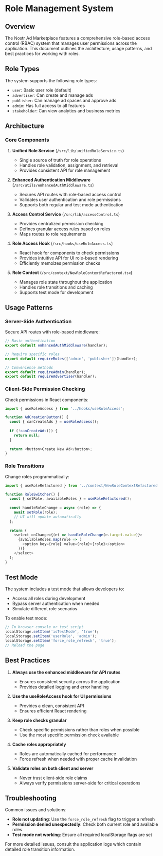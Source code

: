 # Role Management System

## Overview

The Nostr Ad Marketplace features a comprehensive role-based access control (RBAC) system that manages user permissions across the application. This document outlines the architecture, usage patterns, and best practices for working with roles.

## Role Types

The system supports the following role types:

- `user`: Basic user role (default)
- `advertiser`: Can create and manage ads
- `publisher`: Can manage ad spaces and approve ads
- `admin`: Has full access to all features
- `stakeholder`: Can view analytics and business metrics

## Architecture

### Core Components

1. **Unified Role Service** (`/src/lib/unifiedRoleService.ts`)
   - Single source of truth for role operations
   - Handles role validation, assignment, and retrieval
   - Provides consistent API for role management

2. **Enhanced Authentication Middleware** (`/src/utils/enhancedAuthMiddleware.ts`)
   - Secures API routes with role-based access control
   - Validates user authentication and role permissions
   - Supports both regular and test mode authentication

3. **Access Control Service** (`/src/lib/accessControl.ts`)
   - Provides centralized permission checking
   - Defines granular access rules based on roles
   - Maps routes to role requirements

4. **Role Access Hook** (`/src/hooks/useRoleAccess.ts`)
   - React hook for components to check permissions
   - Provides intuitive API for UI role-based rendering
   - Efficiently memoizes permission checks

5. **Role Context** (`/src/context/NewRoleContextRefactored.tsx`)
   - Manages role state throughout the application
   - Handles role transitions and caching
   - Supports test mode for development

## Usage Patterns

### Server-Side Authentication

Secure API routes with role-based middleware:

```typescript
// Basic authentication
export default enhancedAuthMiddleware(handler);

// Require specific roles
export default requireRoles(['admin', 'publisher'])(handler);

// Convenience methods
export default requireAdmin(handler);
export default requireAdvertiser(handler);
```

### Client-Side Permission Checking

Check permissions in React components:

```typescript
import { useRoleAccess } from '../hooks/useRoleAccess';

function AdCreationButton() {
  const { canCreateAds } = useRoleAccess();
  
  if (!canCreateAds()) {
    return null;
  }
  
  return <button>Create New Ad</button>;
}
```

### Role Transitions

Change roles programmatically:

```typescript
import { useRoleRefactored } from '../context/NewRoleContextRefactored';

function RoleSwitcher() {
  const { setRole, availableRoles } = useRoleRefactored();
  
  const handleRoleChange = async (role) => {
    await setRole(role);
    // UI will update automatically
  };
  
  return (
    <select onChange={(e) => handleRoleChange(e.target.value)}>
      {availableRoles.map(role => (
        <option key={role} value={role}>{role}</option>
      ))}
    </select>
  );
}
```

## Test Mode

The system includes a test mode that allows developers to:

- Access all roles during development
- Bypass server authentication when needed
- Simulate different role scenarios

To enable test mode:

```javascript
// In browser console or test script
localStorage.setItem('isTestMode', 'true');
localStorage.setItem('userRole', 'admin');
localStorage.setItem('force_role_refresh', 'true');
// Reload the page
```

## Best Practices

1. **Always use the enhanced middleware for API routes**
   - Ensures consistent security across the application
   - Provides detailed logging and error handling

2. **Use the useRoleAccess hook for UI permissions**
   - Provides a clean, consistent API
   - Ensures efficient React rendering

3. **Keep role checks granular**
   - Check specific permissions rather than roles when possible
   - Use the most specific permission check available

4. **Cache roles appropriately**
   - Roles are automatically cached for performance
   - Force refresh when needed with proper cache invalidation

5. **Validate roles on both client and server**
   - Never trust client-side role claims
   - Always verify permissions server-side for critical operations

## Troubleshooting

Common issues and solutions:

- **Role not updating**: Use the `force_role_refresh` flag to trigger a refresh
- **Permission denied unexpectedly**: Check both current role and available roles
- **Test mode not working**: Ensure all required localStorage flags are set

For more detailed issues, consult the application logs which contain detailed role transition information.